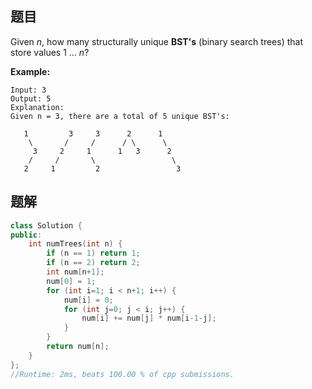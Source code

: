 ## 题目

Given *n*, how many structurally unique **BST's** (binary search trees) that store values 1 ... *n*?

**Example:**

```
Input: 3
Output: 5
Explanation:
Given n = 3, there are a total of 5 unique BST's:

   1         3     3      2      1
    \       /     /      / \      \
     3     2     1      1   3      2
    /     /       \                 \
   2     1         2                 3
```



## 题解

```cpp
class Solution {
public:
    int numTrees(int n) {
        if (n == 1) return 1;
        if (n == 2) return 2;
        int num[n+1];
        num[0] = 1;
        for (int i=1; i < n+1; i++) {
            num[i] = 0;
            for (int j=0; j < i; j++) {
                num[i] += num[j] * num[i-1-j];
            }
        }
        return num[n];
    }
};
//Runtime: 2ms, beats 100.00 % of cpp submissions.
```
